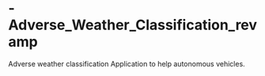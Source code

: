 # -Adverse_Weather_Classification_revamp
Adverse weather classification Application to help autonomous vehicles.
